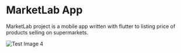# MarketLab App 

MarketLab project is a mobile app written with flutter to listing price of products selling on supermarkets.


![Test Image 4](https://avatars0.githubusercontent.com/u/16448680?s=512&v=4)

